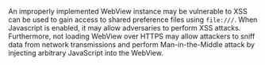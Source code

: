 
An improperly implemented WebView instance may be vulnerable to XSS can
be used to gain access to shared preference files using `file:///`. When
Javascript is enabled, it may allow adversaries to perform XSS attacks.
Furthermore, not loading WebView over HTTPS may allow attackers to sniff
data from network transmissions and perform Man-in-the-Middle attack by
injecting arbitrary JavaScript into the WebView.
